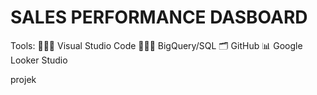 # SALES PERFORMANCE DASBOARD

Tools:
👩🏻‍💻 Visual Studio Code
👩🏻‍💻 BigQuery/SQL
🗂️ GitHub
📊 Google Looker Studio


projek 
